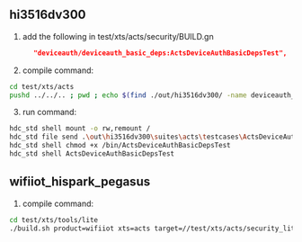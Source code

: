 ## hi3516dv300

1. add the following in test/xts/acts/security/BUILD.gn

``` json
      "deviceauth/deviceauth_basic_deps:ActsDeviceAuthBasicDepsTest",
```

2. compile command:

``` bash
cd test/xts/acts
pushd ../../.. ; pwd ; echo $(find ./out/hi3516dv300/ -name deviceauth_basic_deps | xargs rm -rf) ; popd ; ./build.sh target_subsystem=security system_size=standard
```

3. run command:

``` bash
hdc_std shell mount -o rw,remount /
hdc_std file send .\out\hi3516dv300\suites\acts\testcases\ActsDeviceAuthBasicDepsTest /bin/
hdc_std shell chmod +x /bin/ActsDeviceAuthBasicDepsTest
hdc_std shell ActsDeviceAuthBasicDepsTest
```

## wifiiot_hispark_pegasus

1. compile command:

``` bash
cd test/xts/tools/lite
./build.sh product=wifiiot xts=acts target=//test/xts/acts/security_lite/deviceauth_basic_deps:ActsSecurityHichainBasicDeps
```
